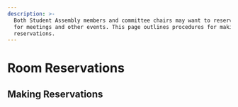 ```yaml
---
description: >-
  Both Student Assembly members and committee chairs may want to reserve rooms
  for meetings and other events. This page outlines procedures for making such
  reservations.
---
```


# Room Reservations

## Making Reservations



